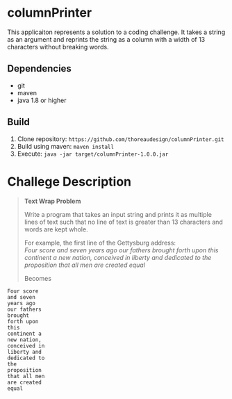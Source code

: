 # columnPrinter
This applicaiton represents a solution to a coding challenge. It takes a string as an argument and reprints the string as a column with a width of 13 characters without breaking words.
## Dependencies
* git
* maven
* java 1.8 or higher
## Build
1. Clone repository: 
    `https://github.com/thoreaudesign/columnPrinter.git`
1. Build using maven: 
    `maven install`
1. Execute: 
    `java -jar target/columnPrinter-1.0.0.jar`
# Challege Description
> **Text Wrap Problem**
>  
> Write a program that takes an input string and prints it as multiple lines of text such that no line of text is greater than 13 characters and words are kept whole.  
>
> For example, the first line of the Gettysburg address:  
> *Four score and seven years ago our fathers brought forth upon this continent a new nation,
> conceived in liberty and dedicated to the proposition that all men are created equal*  
>
> Becomes
>  
    Four score  
    and seven  
    years ago  
    our fathers  
    brought  
    forth upon  
    this  
    continent a  
    new nation,  
    conceived in  
    liberty and  
    dedicated to  
    the  
    proposition  
    that all men  
    are created  
    equal  
